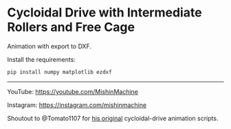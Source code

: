 # Cycloidal Drive with Intermediate Rollers and Free Cage

Animation with export to DXF.

Install the requirements:

```bash
pip install numpy matplotlib ezdxf
```

---

YouTube: https://youtube.com/MishinMachine

Instagram: https://instagram.com/mishinmachine


Shoutout to @Tomato1107 for [his original](https://github.com/Tomato1107/Cycloidal-Drive-Animation) cycloidal-drive animation scripts.
